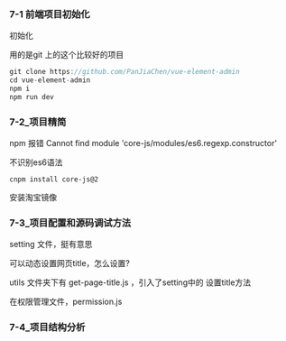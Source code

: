 ### 7-1 前端项目初始化

初始化

用的是git 上的这个比较好的项目

```js
git clone https://github.com/PanJiaChen/vue-element-admin
cd vue-element-admin
npm i
npm run dev
```



### 7-2_项目精简



npm 报错 Cannot find module 'core-js/modules/es6.regexp.constructor'

不识别es6语法

```
cnpm install core-js@2
```

安装淘宝镜像



### 7-3_项目配置和源码调试方法

setting 文件，挺有意思

可以动态设置网页title，怎么设置?

utils 文件夹下有 get-page-title.js ，引入了setting中的 设置title方法

在权限管理文件，permission.js 



### 7-4_项目结构分析


